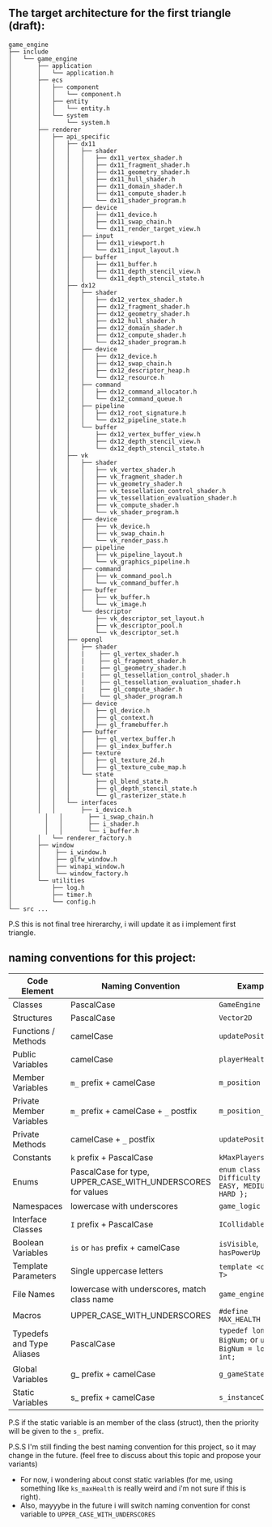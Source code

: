## The target architecture for the first triangle (draft):
```
game_engine
├── include
│   └── game_engine
│       ├── application
│       │   └── application.h
│       ├── ecs
│       │   ├── component
│       │   │   └── component.h
│       │   ├── entity
│       │   │   └── entity.h
│       │   └── system
│       │       └── system.h
│       ├── renderer
│       │   ├── api_specific
│       │   │   ├── dx11
│       │   │   │   ├── shader
│       │   │   │   │   ├── dx11_vertex_shader.h
│       │   │   │   │   ├── dx11_fragment_shader.h
│       │   │   │   │   ├── dx11_geometry_shader.h
│       │   │   │   │   ├── dx11_hull_shader.h
│       │   │   │   │   ├── dx11_domain_shader.h
│       │   │   │   │   ├── dx11_compute_shader.h
│       │   │   │   │   └── dx11_shader_program.h
│       │   │   │   ├── device
│       │   │   │   │   ├── dx11_device.h
│       │   │   │   │   ├── dx11_swap_chain.h
│       │   │   │   │   └── dx11_render_target_view.h
│       │   │   │   ├── input
│       │   │   │   │   ├── dx11_viewport.h
│       │   │   │   │   └── dx11_input_layout.h
│       │   │   │   ├── buffer
│       │   │   │   │   ├── dx11_buffer.h
│       │   │   │   │   ├── dx11_depth_stencil_view.h
│       │   │   │   │   └── dx11_depth_stencil_state.h
│       │   │   ├── dx12
│       │   │   │   ├── shader
│       │   │   │   │   ├── dx12_vertex_shader.h
│       │   │   │   │   ├── dx12_fragment_shader.h
│       │   │   │   │   ├── dx12_geometry_shader.h
│       │   │   │   │   ├── dx12_hull_shader.h
│       │   │   │   │   ├── dx12_domain_shader.h
│       │   │   │   │   ├── dx12_compute_shader.h
│       │   │   │   │   └── dx12_shader_program.h
│       │   │   │   ├── device
│       │   │   │   │   ├── dx12_device.h
│       │   │   │   │   ├── dx12_swap_chain.h
│       │   │   │   │   ├── dx12_descriptor_heap.h
│       │   │   │   │   └── dx12_resource.h
│       │   │   │   ├── command
│       │   │   │   │   ├── dx12_command_allocator.h
│       │   │   │   │   └── dx12_command_queue.h
│       │   │   │   ├── pipeline
│       │   │   │   │   ├── dx12_root_signature.h
│       │   │   │   │   └── dx12_pipeline_state.h
│       │   │   │   └── buffer
│       │   │   │       ├── dx12_vertex_buffer_view.h
│       │   │   │       ├── dx12_depth_stencil_view.h
│       │   │   │       └── dx12_depth_stencil_state.h
│       │   │   ├── vk
│       │   │   │   ├── shader
│       │   │   │   │   ├── vk_vertex_shader.h
│       │   │   │   │   ├── vk_fragment_shader.h
│       │   │   │   │   ├── vk_geometry_shader.h
│       │   │   │   │   ├── vk_tessellation_control_shader.h
│       │   │   │   │   ├── vk_tessellation_evaluation_shader.h
│       │   │   │   │   ├── vk_compute_shader.h
│       │   │   │   │   └── vk_shader_program.h
│       │   │   │   ├── device
│       │   │   │   │   ├── vk_device.h
│       │   │   │   │   ├── vk_swap_chain.h
│       │   │   │   │   └── vk_render_pass.h
│       │   │   │   ├── pipeline
│       │   │   │   │   ├── vk_pipeline_layout.h
│       │   │   │   │   └── vk_graphics_pipeline.h
│       │   │   │   ├── command
│       │   │   │   │   ├── vk_command_pool.h
│       │   │   │   │   └── vk_command_buffer.h
│       │   │   │   ├── buffer
│       │   │   │   │   ├── vk_buffer.h
│       │   │   │   │   └── vk_image.h
│       │   │   │   └── descriptor
│       │   │   │       ├── vk_descriptor_set_layout.h
│       │   │   │       ├── vk_descriptor_pool.h
│       │   │   │       └── vk_descriptor_set.h
│       │   │   ├── opengl
│       │   │   │   ├── shader
│       │   │   │	|	 ├── gl_vertex_shader.h
│       │   │   │	|	 ├── gl_fragment_shader.h
│       │   │   │  	|	 ├── gl_geometry_shader.h
│       │   │   │	|	 ├── gl_tessellation_control_shader.h
│       │   │   │	|	 ├── gl_tessellation_evaluation_shader.h
│       │   │   │	|	 ├── gl_compute_shader.h
│       │   │   │	|	 └── gl_shader_program.h
│       │   │   │   ├── device
│       │   │   │   │   ├── gl_device.h
│       │   │   │   │   ├── gl_context.h
│       │   │   │   │   ├── gl_framebuffer.h
│       │   │   │   ├── buffer
│       │   │   │   │   ├── gl_vertex_buffer.h
│       │   │   │   │   ├── gl_index_buffer.h
│       │   │   │   ├── texture
│       │   │   │   │   ├── gl_texture_2d.h
│       │   │   │   │   ├── gl_texture_cube_map.h
│       │   │   │   └── state
│       │   │   │		├── gl_blend_state.h
│       │   │   │		├── gl_depth_stencil_state.h
│       │   │   │		└── gl_rasterizer_state.h
│       │   │   └── interfaces
│       │   │       ├── i_device.h
│	      │   │       ├── i_swap_chain.h
│	      │   │       ├── i_shader.h
│	      │   │       └── i_buffer.h
│       │   └── renderer_factory.h
│       ├── window
│       │    ├── i_window.h
│       │    ├── glfw_window.h
│       │    ├── winapi_window.h
│       │    └── window_factory.h
│       └── utilities
│           ├── log.h
│           ├── timer.h
│           └── config.h
└── src ...

```

P.S this is not final tree hirerarchy, i will update it as i implement first triangle.

## naming conventions for this project:
 
| Code Element | Naming Convention | Example |
| --- | --- | --- |
| Classes | PascalCase | `GameEngine` |
| Structures | PascalCase | `Vector2D` |
| Functions / Methods | camelCase | `updatePosition()` |
| Public Variables | camelCase | `playerHealth` |
| Member Variables | `m_` prefix + camelCase | `m_position` |
| Private Member Variables | `m_` prefix + camelCase + `_` postfix | `m_position_` | 
| Private Methods | camelCase + `_` postfix | `updatePosition_()` | 
| Constants | `k` prefix + PascalCase | `kMaxPlayers` | - i've seen it in Google's C++ style guide
| Enums | PascalCase for type, UPPER_CASE_WITH_UNDERSCORES for values | `enum class Difficulty { EASY, MEDIUM, HARD };` |
| Namespaces | lowercase with underscores | `game_logic` |
| Interface Classes | `I` prefix + PascalCase | `ICollidable` |
| Boolean Variables | `is` or `has` prefix + camelCase | `isVisible`, `hasPowerUp` |
| Template Parameters | Single uppercase letters | `template <class T>` |
| File Names | lowercase with underscores, match class name | `game_engine.h` |
| Macros | UPPER_CASE_WITH_UNDERSCORES | `#define MAX_HEALTH 100` |
| Typedefs and Type Aliases | PascalCase | `typedef long int BigNum;` or `using BigNum = long int;` |
| Global Variables | g_ prefix + camelCase | `g_gameState` |
| Static Variables | s_ prefix + camelCase | `s_instanceCount` |

P.S if the static variable is an member of the class (struct), then the priority will be given to the `s_` prefix.

P.S.S I'm still finding the best naming convention for this project, so it may change in the future. (feel free to discuss about this topic and propose your variants)
- For now, i wondering about const static variables (for me, using something like `ks_maxHealth` is really weird and i'm not sure if this is right).
- Also, mayyybe in the future i will switch naming convention for const variable to `UPPER_CASE_WITH_UNDERSCORES`
